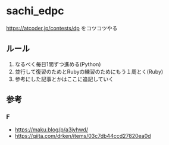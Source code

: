# sachi_edpc
https://atcoder.jp/contests/dp をコツコツやる

## ルール
1. なるべく毎日1問ずつ進める(Python)
2. 並行して復習のためとRubyの練習のためにもう１周とく(Ruby)
3. 参考にした記事とかはここに追記していく

## 参考
### F
- https://maku.blog/p/a3jyhwd/
- https://qiita.com/drken/items/03c7db44ccd27820ea0d
